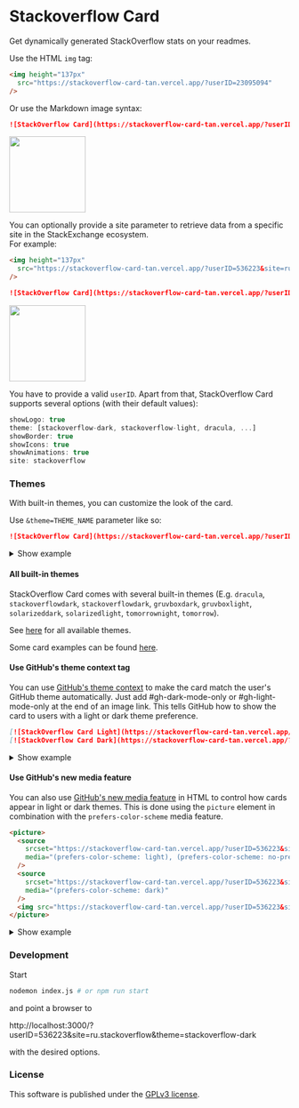 # Stackoverflow Card

Get dynamically generated StackOverflow stats on your readmes.

Use the HTML `img` tag:

```html
<img height="137px"
  src="https://stackoverflow-card-tan.vercel.app/?userID=23095094"
/>
```
Or use the Markdown image syntax:

```md
![StackOverflow Card](https://stackoverflow-card-tan.vercel.app/?userID=23095094)
```

<img height="137px"
  src="https://stackoverflow-card-tan.vercel.app/?userID=23095094"
/>

You can optionally provide a site parameter to retrieve data from a specific site in the StackExchange ecosystem.<br>For example:

```html
<img height="137px"
  src="https://stackoverflow-card-tan.vercel.app/?userID=536223&site=ru.stackoverflow"
/>
```

```md
![StackOverflow Card](https://stackoverflow-card-tan.vercel.app/?userID=536223&site=ru.stackoverflow)
```
<img height="137px"
  src="https://stackoverflow-card-tan.vercel.app/?userID=536223&site=ru.stackoverflow"
/>

You have to provide a valid `userID`. Apart from that, StackOverflow Card supports
several options (with their default values):
```js
showLogo: true
theme: [stackoverflow-dark, stackoverflow-light, dracula, ...]
showBorder: true
showIcons: true
showAnimations: true
site: stackoverflow
```
### Themes
With built-in themes, you can customize the look of the card.

Use `&theme=THEME_NAME` parameter like so:
```md
![StackOverflow Card](https://stackoverflow-card-tan.vercel.app/?userID=536223&site=ru.stackoverflow&theme=dracula)
```
<details>
<summary>Show example</summary>
  
![StackOverflow Card](https://stackoverflow-card-tan.vercel.app/?userID=536223&site=ru.stackoverflow&theme=dracula)

</details>

#### All built-in themes
StackOverflow Card comes with several built-in themes (E.g. `dracula`, `stackoverflowdark`, `stackoverflowdark`, `gruvboxdark`, `gruvboxlight`, `solarizeddark`, `solarizedlight`, `tomorrownight`, `tomorrow`).

See [here](src/themes.js) for all available themes.

Some card examples can be found [here](themes.md).

#### Use GitHub's theme context tag

You can use [GitHub's theme context](https://github.blog/changelog/2021-11-24-specify-theme-context-for-images-in-markdown/) to make the card match the user's GitHub theme automatically. Just add #gh-dark-mode-only or #gh-light-mode-only at the end of an image link. This tells GitHub how to show the card to users with a light or dark theme preference.

```md
[![StackOverflow Card Light](https://stackoverflow-card-tan.vercel.app/?userID=536223&site=ru.stackoverflow&theme=tomorrow#gh-light-mode-only)](https://stackoverflow-card-tan.vercel.app/?userID=536223&site=ru.stackoverflow&theme=tomorrow#gh-light-mode-only)
[![StackOverflow Card Dark](https://stackoverflow-card-tan.vercel.app/?userID=536223&site=ru.stackoverflow&theme=dracula#gh-dark-mode-only)](https://stackoverflow-card-tan.vercel.app/?userID=536223&site=ru.stackoverflow&theme=dracula#gh-dark-mode-only)
```
<details>
<summary>Show example</summary>

[![StackOverflow Card Light](https://stackoverflow-card-tan.vercel.app/?userID=536223&site=ru.stackoverflow&theme=tomorrow#gh-light-mode-only)](https://stackoverflow-card-tan.vercel.app/?userID=536223&site=ru.stackoverflow&theme=tomorrow#gh-light-mode-only)
[![StackOverflow Card Dark](https://stackoverflow-card-tan.vercel.app/?userID=536223&site=ru.stackoverflow&theme=dracula#gh-dark-mode-only)](https://stackoverflow-card-tan.vercel.app/?userID=536223&site=ru.stackoverflow&theme=dracula#gh-dark-mode-only)

</details>

#### Use GitHub's new media feature

You can also use [GitHub's new media feature](https://github.blog/changelog/2022-05-19-specify-theme-context-for-images-in-markdown-beta/) in HTML to control how cards appear in light or dark themes. This is done using the `picture` element in combination with the `prefers-color-scheme` media feature.

```html
<picture>
  <source
    srcset="https://stackoverflow-card-tan.vercel.app/?userID=536223&site=ru.stackoverflow&theme=tomorrow"
    media="(prefers-color-scheme: light), (prefers-color-scheme: no-preference)"
  />
  <source
    srcset="https://stackoverflow-card-tan.vercel.app/?userID=536223&site=ru.stackoverflow&theme=dracula"
    media="(prefers-color-scheme: dark)"
  />
  <img src="https://stackoverflow-card-tan.vercel.app/?userID=536223&site=ru.stackoverflow&theme=dracula" />
</picture>
```

<details>
<summary>Show example</summary>

<picture>
  <source
    srcset="https://stackoverflow-card-tan.vercel.app/?userID=536223&site=ru.stackoverflow&theme=tomorrow"
    media="(prefers-color-scheme: light), (prefers-color-scheme: no-preference)"
  />
  <source
    srcset="https://stackoverflow-card-tan.vercel.app/?userID=536223&site=ru.stackoverflow&theme=dracula"
    media="(prefers-color-scheme: dark)"
  />
  <img src="https://stackoverflow-card-tan.vercel.app/?userID=536223&site=ru.stackoverflow&theme=dracula" />
</picture>

</details>

### Development

Start
```sh
nodemon index.js # or npm run start
```
and point a browser to

http://localhost:3000/?userID=536223&site=ru.stackoverflow&theme=stackoverflow-dark

with the desired options.


### License
This software is published under the [GPLv3 license](https://www.gnu.org/licenses/gpl-3.0.en.html).

